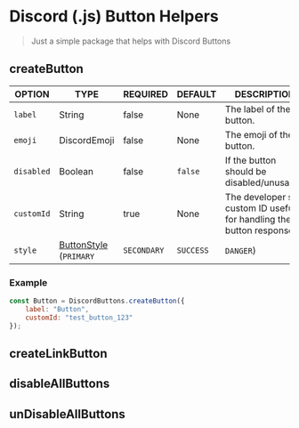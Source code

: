 # Discord (.js) Button Helpers
> Just a simple package that helps with Discord Buttons

## createButton
OPTION | TYPE | REQUIRED | DEFAULT | DESCRIPTION
--- | --- | --- | --- |---
`label` | String | false | None | The label of the button.
`emoji` | DiscordEmoji | false | None | The emoji of the button.
`disabled` | Boolean | false | `false` | If the button should be disabled/unusable.
`customId` | String | true | None | The developer set custom ID useful for handling the button responses.
`style` | [ButtonStyle](https://discordjs.guide/interactions/buttons.html#button-styles) (`PRIMARY`|`SECONDARY`|`SUCCESS`|`DANGER`) | false | `PRIMARY` | The style/color for the button.

### Example
```js
const Button = DiscordButtons.createButton({
    label: "Button",
    customId: "test_button_123"
});
```

## createLinkButton

## disableAllButtons

## unDisableAllButtons
